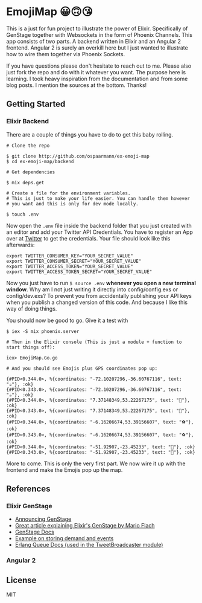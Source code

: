 # EmojiMap 😀🙃😘

This is a just for fun project to illustrate the power of Elixir. Specifically of GenStage together with Websockets in the form of Phoenix Channels. This app consists of two parts. A backend written in Elixir and an Angular 2 frontend. Angular 2 is surely an overkill here but I just wanted to illustrate how to wire them together via Phoenix Sockets.

If you have questions please don't hesitate to reach out to me. Please also just fork the repo and do with it whatever you want. The purpose here is learning. I took heavy inspiration from the documentation and from some blog posts. I mention the sources at the bottom. Thanks!

## Getting Started
### Elixir Backend
There are a couple of things you have to do to get this baby rolling.

```shell
# Clone the repo

$ git clone http://github.com/ospaarmann/ex-emoji-map
$ cd ex-emoji-map/backend

# Get dependencies

$ mix deps.get

# Create a file for the environment variables.
# This is just to make your life easier. You can handle them however
# you want and this is only for dev mode locally.

$ touch .env
```

Now open the `.env` file inside the backend folder that you just created with an editor and add your Twitter API Credentials. You have to register an App over at [Twitter](https://apps.twitter.com/) to get the credentials. Your file should look like this afterwards:

```shellshell
export TWITTER_CONSUMER_KEY="YOUR_SECRET_VALUE"
export TWITTER_CONSUMER_SECRET="YOUR_SECRET_VALUE"
export TWITTER_ACCESS_TOKEN="YOUR_SECRET_VALUE"
export TWITTER_ACCESS_TOKEN_SECRET="YOUR_SECRET_VALUE"
```

Now you just have to run `$ source .env` **whenever you open a new terminal window**. Why am I not just writing it directly into config/config.exs or config/dev.exs? To prevent you from accidentally publishing your API keys when you publish a changed version of this code. And because I like this way of doing things.

You should now be good to go. Give it a test with

```shell
$ iex -S mix phoenix.server

# Then in the Elixir console (This is just a module + function to start things off):

iex> EmojiMap.Go.go

# And you should see Emojis plus GPS coordinates pop up:

{#PID<0.344.0>, %{coordinates: "-72.10207296,-36.60767116", text: "☕"}, :ok}
{#PID<0.343.0>, %{coordinates: "-72.10207296,-36.60767116", text: "☕"}, :ok}
{#PID<0.344.0>, %{coordinates: "7.37148349,53.22267175", text: "💖"}, :ok}
{#PID<0.343.0>, %{coordinates: "7.37148349,53.22267175", text: "💖"}, :ok}
{#PID<0.344.0>, %{coordinates: "-6.16206674,53.39156607", text: "⚽"}, :ok}
{#PID<0.343.0>, %{coordinates: "-6.16206674,53.39156607", text: "⚽"}, :ok}
{#PID<0.344.0>, %{coordinates: "-51.92907,-23.45233", text: "💄"}, :ok}
{#PID<0.343.0>, %{coordinates: "-51.92907,-23.45233", text: "💄"}, :ok}
```

More to come. This is only the very first part. We now wire it up with the frontend and make the Emojis pop up the map.

## References
### Elixir GenStage
  * [Announcing GenStage](elixir-lang.org/blog/2016/07/14/announcing-genstage/)
  * [Great article explaining Elixir's GenStage by Mario Flach](https://almightycouch.org/blog/reactive-tweets-elixir-genstage/)
  * [GenStage Docs](https://hexdocs.pm/gen_stage/GenStage.html)
  * [Example on storing demand and events](https://github.com/elixir-lang/gen_stage/blob/master/examples/gen_event.exs#L4)
  * [Erlang Queue Docs (used in the TweetBroadcaster module)](http://erlang.org/doc/man/queue.html)

### Angular 2
  


## License
MIT
